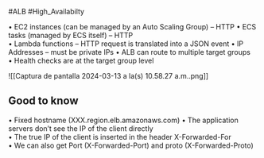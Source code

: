 #ALB #High_Availabilty 

• EC2 instances (can be managed by an Auto Scaling Group) – HTTP • ECS tasks (managed by ECS itself) – HTTP  
• Lambda functions – HTTP request is translated into a JSON event • IP Addresses – must be private IPs
• ALB can route to multiple target groups  
• Health checks are at the target group level

![[Captura de pantalla 2024-03-13 a la(s) 10.58.27 a.m..png]]

## Good to know

• Fixed hostname (XXX.region.elb.amazonaws.com)
• The application servers don’t see the IP of the client directly  
• The true IP of the client is inserted in the header X-Forwarded-For  
• We can also get Port (X-Forwarded-Port) and proto (X-Forwarded-Proto)